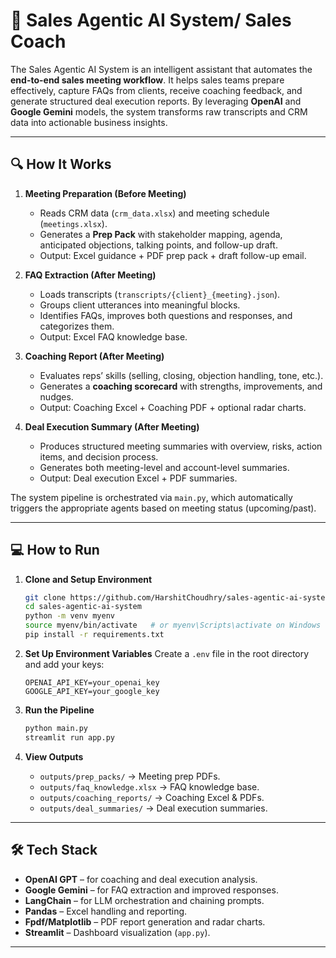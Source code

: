 # 🧠 Sales Agentic AI System/ Sales Coach

The Sales Agentic AI System is an intelligent assistant that automates the **end-to-end sales meeting workflow**. It helps sales teams prepare effectively, capture FAQs from clients, receive coaching feedback, and generate structured deal execution reports. By leveraging **OpenAI** and **Google Gemini** models, the system transforms raw transcripts and CRM data into actionable business insights.

---

## 🔍 How It Works

1. **Meeting Preparation (Before Meeting)**

   * Reads CRM data (`crm_data.xlsx`) and meeting schedule (`meetings.xlsx`).
   * Generates a **Prep Pack** with stakeholder mapping, agenda, anticipated objections, talking points, and follow-up draft.
   * Output: Excel guidance + PDF prep pack + draft follow-up email.

2. **FAQ Extraction (After Meeting)**

   * Loads transcripts (`transcripts/{client}_{meeting}.json`).
   * Groups client utterances into meaningful blocks.
   * Identifies FAQs, improves both questions and responses, and categorizes them.
   * Output: Excel FAQ knowledge base.

3. **Coaching Report (After Meeting)**

   * Evaluates reps’ skills (selling, closing, objection handling, tone, etc.).
   * Generates a **coaching scorecard** with strengths, improvements, and nudges.
   * Output: Coaching Excel + Coaching PDF + optional radar charts.

4. **Deal Execution Summary (After Meeting)**

   * Produces structured meeting summaries with overview, risks, action items, and decision process.
   * Generates both meeting-level and account-level summaries.
   * Output: Deal execution Excel + PDF summaries.

The system pipeline is orchestrated via `main.py`, which automatically triggers the appropriate agents based on meeting status (upcoming/past).

---

## 💻 How to Run

1. **Clone and Setup Environment**

   ```bash
   git clone https://github.com/HarshitChoudhry/sales-agentic-ai-system.git
   cd sales-agentic-ai-system
   python -m venv myenv
   source myenv/bin/activate   # or myenv\Scripts\activate on Windows
   pip install -r requirements.txt
   ```

2. **Set Up Environment Variables**
   Create a `.env` file in the root directory and add your keys:

   ```
   OPENAI_API_KEY=your_openai_key
   GOOGLE_API_KEY=your_google_key
   ```

3. **Run the Pipeline**

   ```bash
   python main.py
   streamlit run app.py
   ```

4. **View Outputs**

   * `outputs/prep_packs/` → Meeting prep PDFs.
   * `outputs/faq_knowledge.xlsx` → FAQ knowledge base.
   * `outputs/coaching_reports/` → Coaching Excel & PDFs.
   * `outputs/deal_summaries/` → Deal execution summaries.

---

## 🛠️ Tech Stack

* **OpenAI GPT** – for coaching and deal execution analysis.
* **Google Gemini** – for FAQ extraction and improved responses.
* **LangChain** – for LLM orchestration and chaining prompts.
* **Pandas** – Excel handling and reporting.
* **Fpdf/Matplotlib** – PDF report generation and radar charts.
* **Streamlit** – Dashboard visualization (`app.py`).

---



